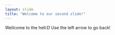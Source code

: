 ```yaml
---
layout: slide
title: "Welcome to our second slide!"
---
```

Wellcome to the hell:D
Use the left arrow to go back!
